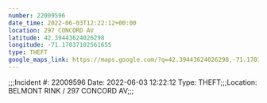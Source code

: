 ```yaml
---
number: 22009596
date_time: 2022-06-03T12:22:12+00:00
location: 297 CONCORD AV
latitude: 42.39443624026298
longitude: -71.17037102561655
type: THEFT
google_maps_link: https://maps.google.com/?q=42.39443624026298,-71.17037102561655
---
```


;;;Incident #: 22009596   Date: 2022-06-03 12:22:12   Type: THEFT;;;Location: BELMONT RINK / 297 CONCORD AV;;;
